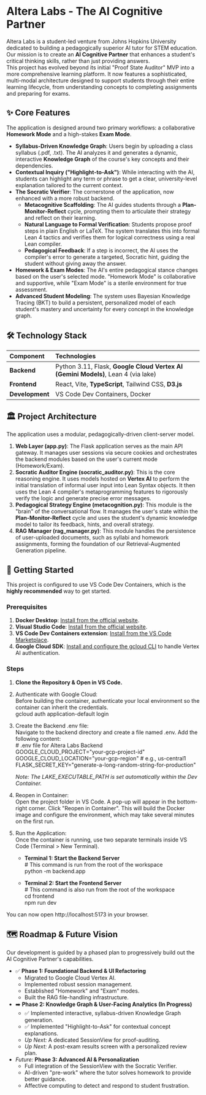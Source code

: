 # **Altera Labs \- The AI Cognitive Partner**

Altera Labs is a student-led venture from Johns Hopkins University dedicated to building a pedagogically superior AI tutor for STEM education. Our mission is to create an **AI Cognitive Partner** that enhances a student's critical thinking skills, rather than just providing answers.  
This project has evolved beyond its initial "Proof State Auditor" MVP into a more comprehensive learning platform. It now features a sophisticated, multi-modal architecture designed to support students through their entire learning lifecycle, from understanding concepts to completing assignments and preparing for exams.

## **✨ Core Features**

The application is designed around two primary workflows: a collaborative **Homework Mode** and a high-stakes **Exam Mode**.

* **Syllabus-Driven Knowledge Graph**: Users begin by uploading a class syllabus (.pdf, .txt). The AI analyzes it and generates a dynamic, interactive **Knowledge Graph** of the course's key concepts and their dependencies.  
* **Contextual Inquiry ("Highlight-to-Ask")**: While interacting with the AI, students can highlight any term or phrase to get a clear, university-level explanation tailored to the current context.  
* **The Socratic Verifier**: The cornerstone of the application, now enhanced with a more robust backend.  
  * **Metacognitive Scaffolding**: The AI guides students through a **Plan-Monitor-Reflect** cycle, prompting them to articulate their strategy and reflect on their learning.  
  * **Natural Language to Formal Verification**: Students propose proof steps in plain English or LaTeX. The system translates this into formal Lean 4 tactics and verifies them for logical correctness using a real Lean compiler.  
  * **Pedagogical Feedback**: If a step is incorrect, the AI uses the compiler's error to generate a targeted, Socratic hint, guiding the student without giving away the answer.  
* **Homework & Exam Modes**: The AI's entire pedagogical stance changes based on the user's selected mode. "Homework Mode" is collaborative and supportive, while "Exam Mode" is a sterile environment for true assessment.  
* **Advanced Student Modeling**: The system uses Bayesian Knowledge Tracing (BKT) to build a persistent, personalized model of each student's mastery and uncertainty for every concept in the knowledge graph.

## **🛠️ Technology Stack**

| Component | Technologies |
| :---- | :---- |
| **Backend** | Python 3.11, Flask, **Google Cloud Vertex AI (Gemini Models)**, Lean 4 (via lake) |
| **Frontend** | React, Vite, **TypeScript**, Tailwind CSS, **D3.js** |
| **Development** | VS Code Dev Containers, Docker |

## **🏛️ Project Architecture**

The application uses a modular, pedagogically-driven client-server model.

1. **Web Layer (app.py)**: The Flask application serves as the main API gateway. It manages user sessions via secure cookies and orchestrates the backend modules based on the user's current mode (Homework/Exam).  
2. **Socratic Auditor Engine (socratic\_auditor.py)**: This is the core reasoning engine. It uses models hosted on **Vertex AI** to perform the initial translation of informal user input into Lean Syntax objects. It then uses the Lean 4 compiler's metaprogramming features to rigorously verify the logic and generate precise error messages.  
3. **Pedagogical Strategy Engine (metacognition.py)**: This module is the "brain" of the conversational flow. It manages the user's state within the **Plan-Monitor-Reflect** cycle and uses the student's dynamic knowledge model to tailor its feedback, hints, and overall strategy.  
4. **RAG Manager (rag\_manager.py)**: This module handles the persistence of user-uploaded documents, such as syllabi and homework assignments, forming the foundation of our Retrieval-Augmented Generation pipeline.

## **🚀 Getting Started**

This project is configured to use VS Code Dev Containers, which is the **highly recommended** way to get started.

### **Prerequisites**

1. **Docker Desktop**: [Install from the official website](https://www.docker.com/products/docker-desktop/).  
2. **Visual Studio Code**: [Install from the official website](https://code.visualstudio.com/).  
3. **VS Code Dev Containers extension**: [Install from the VS Code Marketplace](https://marketplace.visualstudio.com/items?itemName=ms-vscode-remote.remote-containers).  
4. **Google Cloud SDK**: [Install and configure the gcloud CLI](https://cloud.google.com/sdk/docs/install) to handle Vertex AI authentication.

### **Steps**

1. **Clone the Repository & Open in VS Code.**  
2. Authenticate with Google Cloud:  
   Before building the container, authenticate your local environment so the container can inherit the credentials.  
   gcloud auth application-default login

3. Create the Backend .env file:  
   Navigate to the backend directory and create a file named .env. Add the following content:  
   \# .env file for Altera Labs Backend  
   GOOGLE\_CLOUD\_PROJECT="your-gcp-project-id"  
   GOOGLE\_CLOUD\_LOCATION="your-gcp-region" \# e.g., us-central1  
   FLASK\_SECRET\_KEY="generate-a-long-random-string-for-production"

   *Note: The LAKE\_EXECUTABLE\_PATH is set automatically within the Dev Container.*  
4. Reopen in Container:  
   Open the project folder in VS Code. A pop-up will appear in the bottom-right corner. Click "Reopen in Container". This will build the Docker image and configure the environment, which may take several minutes on the first run.  
5. Run the Application:  
   Once the container is running, use two separate terminals inside VS Code (Terminal \> New Terminal).  
   * **Terminal 1: Start the Backend Server**  
     \# This command is run from the root of the workspace  
     python \-m backend.app

   * **Terminal 2: Start the Frontend Server**  
     \# This command is also run from the root of the workspace  
     cd frontend  
     npm run dev

You can now open http://localhost:5173 in your browser.

## **🗺️ Roadmap & Future Vision**

Our development is guided by a phased plan to progressively build out the AI Cognitive Partner's capabilities.

* ✅ **Phase 1: Foundational Backend & UI Refactoring**  
  * Migrated to Google Cloud Vertex AI.  
  * Implemented robust session management.  
  * Established "Homework" and "Exam" modes.  
  * Built the RAG file-handling infrastructure.  
* ➡️ **Phase 2: Knowledge Graph & User-Facing Analytics (In Progress)**  
  * ✅ Implemented interactive, syllabus-driven Knowledge Graph generation.  
  * ✅ Implemented "Highlight-to-Ask" for contextual concept explanations.  
  * *Up Next:* A dedicated SessionView for proof-auditing.  
  * *Up Next:* A post-exam results screen with a personalized review plan.  
* *Future:* **Phase 3: Advanced AI & Personalization**  
  * Full integration of the SessionView with the Socratic Verifier.  
  * AI-driven "pre-work" where the tutor solves homework to provide better guidance.  
  * Affective computing to detect and respond to student frustration.